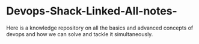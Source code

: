 # Devops-Shack-Linked-All-notes-
Here is a knowledge repository on all the basics and advanced concepts of devops and how we can solve and tackle it simultaneously.
